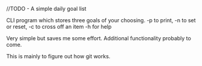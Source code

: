 //TODO - A simple daily goal list

CLI program which stores three goals of your choosing.
  -p to print, 
  -n to set or reset,
  -c to cross off an item
  -h for help

Very simple but saves me some effort. Additional functionality probably to come.

This is mainly to figure out how git works.
